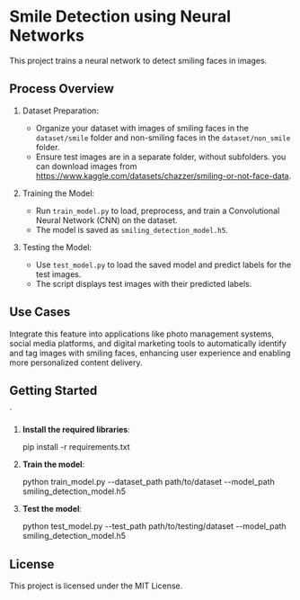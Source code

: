 # Smile Detection using Neural Networks

This project trains a neural network to detect smiling faces in images. 

## Process Overview

1. Dataset Preparation:
   - Organize your dataset with images of smiling faces in the `dataset/smile` folder and non-smiling faces in the `dataset/non_smile` folder.
   - Ensure test images are in a separate folder, without subfolders.
   you can download images from https://www.kaggle.com/datasets/chazzer/smiling-or-not-face-data.

2. Training the Model:
   - Run `train_model.py` to load, preprocess, and train a Convolutional Neural Network (CNN) on the dataset.
   - The model is saved as `smiling_detection_model.h5`.

3. Testing the Model:
   - Use `test_model.py` to load the saved model and predict labels for the test images.
   - The script displays test images with their predicted labels.

## Use Cases

Integrate this feature into applications like photo management systems, social media platforms, and digital marketing tools to automatically identify and tag images with smiling faces, enhancing user experience and enabling more personalized content delivery.

## Getting Started
`

1. **Install the required libraries**:

    pip install -r requirements.txt


2. **Train the model**:

    python train_model.py --dataset_path path/to/dataset --model_path smiling_detection_model.h5


3. **Test the model**:

    python test_model.py --test_path path/to/testing/dataset --model_path smiling_detection_model.h5


## License

This project is licensed under the MIT License.
